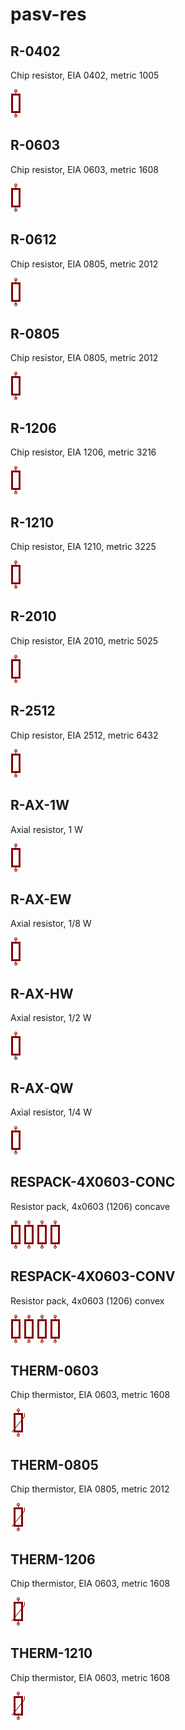 # pasv-res

## R-0402
Chip resistor, EIA 0402, metric 1005

![R-0402__1__1](/images/passive__R__1__1.png?raw=true) 

## R-0603
Chip resistor, EIA 0603, metric 1608

![R-0603__1__1](/images/passive__R__1__1.png?raw=true) 

## R-0612
Chip resistor, EIA 0805, metric 2012

![R-0612__1__1](/images/passive__R__1__1.png?raw=true) 

## R-0805
Chip resistor, EIA 0805, metric 2012

![R-0805__1__1](/images/passive__R__1__1.png?raw=true) 

## R-1206
Chip resistor, EIA 1206, metric 3216

![R-1206__1__1](/images/passive__R__1__1.png?raw=true) 

## R-1210
Chip resistor, EIA 1210, metric 3225

![R-1210__1__1](/images/passive__R__1__1.png?raw=true) 

## R-2010
Chip resistor, EIA 2010, metric 5025

![R-2010__1__1](/images/passive__R__1__1.png?raw=true) 

## R-2512
Chip resistor, EIA 2512, metric 6432

![R-2512__1__1](/images/passive__R__1__1.png?raw=true) 

## R-AX-1W
Axial resistor, 1 W

![R-AX-1W__1__1](/images/passive__R__1__1.png?raw=true) 

## R-AX-EW
Axial resistor, 1/8 W

![R-AX-EW__1__1](/images/passive__R__1__1.png?raw=true) 

## R-AX-HW
Axial resistor, 1/2 W

![R-AX-HW__1__1](/images/passive__R__1__1.png?raw=true) 

## R-AX-QW
Axial resistor, 1/4 W

![R-AX-QW__1__1](/images/passive__R__1__1.png?raw=true) 

## RESPACK-4X0603-CONC
Resistor pack, 4x0603 (1206) concave

![RESPACK-4X0603-CONC__1__1](/images/passive__R__1__1.png?raw=true) 
![RESPACK-4X0603-CONC__2__1](/images/passive__R__1__1.png?raw=true) 
![RESPACK-4X0603-CONC__3__1](/images/passive__R__1__1.png?raw=true) 
![RESPACK-4X0603-CONC__4__1](/images/passive__R__1__1.png?raw=true) 

## RESPACK-4X0603-CONV
Resistor pack, 4x0603 (1206) convex

![RESPACK-4X0603-CONV__1__1](/images/passive__R__1__1.png?raw=true) 
![RESPACK-4X0603-CONV__2__1](/images/passive__R__1__1.png?raw=true) 
![RESPACK-4X0603-CONV__3__1](/images/passive__R__1__1.png?raw=true) 
![RESPACK-4X0603-CONV__4__1](/images/passive__R__1__1.png?raw=true) 

## THERM-0603
Chip thermistor, EIA 0603, metric 1608

![THERM-0603__1__1](/images/pasv-res__THERM-0603__1__1.png?raw=true) 

## THERM-0805
Chip thermistor, EIA 0805, metric 2012

![THERM-0805__1__1](/images/pasv-res__THERM-0603__1__1.png?raw=true) 

## THERM-1206
Chip thermistor, EIA 0603, metric 1608

![THERM-1206__1__1](/images/pasv-res__THERM-0603__1__1.png?raw=true) 

## THERM-1210
Chip thermistor, EIA 0603, metric 1608

![THERM-1210__1__1](/images/pasv-res__THERM-0603__1__1.png?raw=true) 

